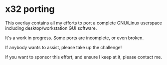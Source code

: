 # x32 porting

This overlay contains all my efforts to port a complete GNU/Linux
userspace including desktop/workstation GUI software.

It's a work in progress.  Some ports are incomplete, or even
broken.

If anybody wants to assist, please take up the challenge!

If you want to sponsor this effort, and ensure I keep at it,
please contact me.
